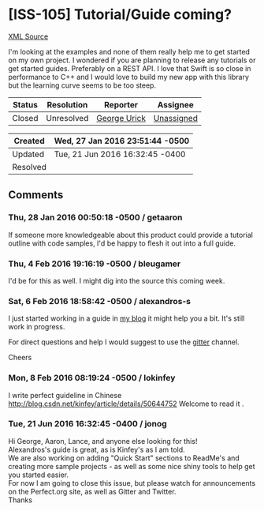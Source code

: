 # [ISS-105] Tutorial/Guide coming?

[XML Source](../xml/ISS-105.xml)
<p><p>I'm looking at the examples and none of them really help me to get started on my own project. I wondered if you are planning to release any tutorials or get started guides. Preferably on a REST API. I love that Swift is so close in performance to C++ and I would love to build my new app with this library but the learning curve seems to be too steep.</p></p>





Status|Resolution|Reporter|Assignee
------|----------|--------|--------
Closed|Unresolved|[George Urick](asterhouse)|[Unassigned]($-1)





Created|Wed, 27 Jan 2016 23:51:44 -0500
-------|--------------
Updated|Tue, 21 Jun 2016 16:32:45 -0400
Resolved|


## Comments




### Thu, 28 Jan 2016 00:50:18 -0500 / getaaron 

<p><p>If someone more knowledgeable about this product could provide a tutorial outline with code samples, I'd be happy to flesh it out into a full guide. </p></p>


### Thu, 4 Feb 2016 19:16:19 -0500 / bleugamer 

<p><p>I'd be for this as well. I might dig into the source this coming week.</p></p>


### Sat, 6 Feb 2016 18:58:42 -0500 / alexandros-s 

<p><p>I just started working in a guide in <a href="http://code-me-dirty.blogspot.co.uk/2016/02/creating-perfect-swift-server.html" class="external-link" rel="nofollow">my blog</a> it might help you a bit. It's still work in progress. </p>

<p>For direct questions and help I would suggest to use the <a href="https://gitter.im/PerfectlySoft/Perfect" class="external-link" rel="nofollow">gitter</a> channel.</p>

<p>Cheers</p></p>


### Mon, 8 Feb 2016 08:19:24 -0500 / lokinfey 

<p><p>I write perfect guideline in Chinese <a href="http://blog.csdn.net/kinfey/article/details/50644752" class="external-link" rel="nofollow">http://blog.csdn.net/kinfey/article/details/50644752</a> Welcome to read it .</p></p>


### Tue, 21 Jun 2016 16:32:45 -0400 / jonog 

<p><p>Hi George, Aaron, Lance, and anyone else looking for this!<br/>
Alexandros's guide is great, as is Kinfey's as I am told.<br/>
We are also working on adding "Quick Start" sections to ReadMe's and creating more sample projects - as well as some nice shiny tools to help get you started easier.<br/>
For now I am going to close this issue, but please watch for announcements on the Perfect.org site, as well as Gitter and Twitter.<br/>
Thanks</p></p>


